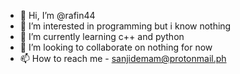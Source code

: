 - 👋 Hi, I’m @rafin44
- 👀 I’m interested in programming but i know nothing
- 🌱 I’m currently learning c++ and python
- 💞️ I’m looking to collaborate on nothing for now
- 📫 How to reach me - sanjidemam@protonmail.ph
<!---
rafin44/rafin44 is a ✨ special ✨ repository because its `README.md` (this file) appears on your GitHub profile.
You can click the Preview link to take a look at your changes.
--->
